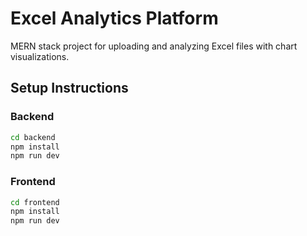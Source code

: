 # Excel Analytics Platform

MERN stack project for uploading and analyzing Excel files with chart visualizations.

## Setup Instructions

### Backend
```bash
cd backend
npm install
npm run dev
```

### Frontend
```bash
cd frontend
npm install
npm run dev
```
